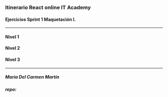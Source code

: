 
### Itinerario React online IT Academy

#### Ejercicios Sprint 1 Maquetación I.

***

#### Nivel 1
#### Nivel 2
#### Nivel 3

***
##### Maria Del Carmen Martín
##### repo:
